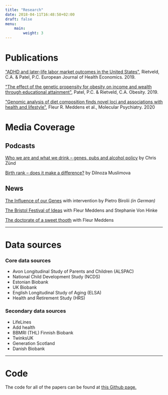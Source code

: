```yaml
---
title: "Research"
date: 2018-04-11T16:48:58+02:00
draft: false
menu:
    main:
        weight: 3
---
```

# Publications
["ADHD and later-life labor market outcomes in the United States"](https://link.springer.com/article/10.1007/s10198-019-01055-0), Rietveld, C.A. & Patel, P.C. European Journal of Health Economics. 2019.

["The effect of the genetic propensity for obesity on income and wealth through educational attainment"](https://onlinelibrary.wiley.com/doi/full/10.1002/oby.22528), Patel, P.C. & Rietveld, C.A. Obesity. 2019.

["Genomic analysis of diet composition finds novel loci and associations with health and lifestyle"](https://www.nature.com/articles/s41380-020-0697-5), Fleur R. Meddens et al., Molecular Psychiatry. 2020

# Media Coverage
## Podcasts
[Who we are and what we drink – genes, pubs and alcohol policy](http://dynamicsofinequality.org/who-we-are-and-what-we-drink-genes-pubs-and-alcohol-policy/) by Chris Zünd

[Birth rank – does it make a difference?](http://dynamicsofinequality.org/birth-rank-does-it-make-a-difference/) by Dilnoza Muslimova

## News
[The Influence of our Genes](https://www.econ.uzh.ch/dam/jcr:f9fa2b65-9635-4b7d-b1bc-17cce7429d49/191007_NZZFolio_Artikel.pdf) with intervention by Pietro Birolii *(in German)*

[The Bristol Festival of Ideas](https://www.ideasfestival.co.uk/events/genoeconomics/) with Fleur Meddens and Stephanie Von Hinke

[The doctorate of a sweet thooth](https://www.surf.nl/en/surf-stories/the-doctorate-of-a-sweet-tooth) with Fleur Meddens

***

# Data sources

### Core data sources
* Avon Longitudinal Study of Parents and Children (ALSPAC)
* National Child Development Study (NCDS)
* Estonian Biobank
* UK Biobank
* English Longitudinal Study of Aging (ELSA)
* Health and Retirement Study (HRS)


### Secondary data sources
* LifeLines
* Add health
* BBMRI (THL) Finnish Biobank
* TwinksUK
* Generation Scotland
* Danish Biobank

***

# Code

The code for all of the papers can be found at [this Github page.](http://github.com/geighei)
